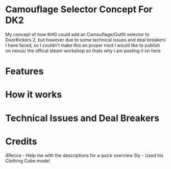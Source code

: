 # Camouflage Selector Concept For DK2

My concept of how KHG could add an Camouflage/Outfit selector to DoorKickers 2, but however due to some technical issues and deal breakers I have faced, 
so I couldn't make this an proper mod I would like to publish on nexus/ the offical steam workshop so thats why i am posting it on here

# Features

# How it works

# Technical Issues and Deal Breakers

# Credits

4Recce - Help me with the descriptions for a quick overview 
Sly - Used his Clothing Cube model
